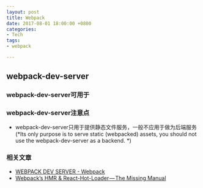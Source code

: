 ```yaml
---
layout: post
title: Webpack
date: 2017-08-01 18:00:00 +0800
categories:
- Tech
tags:
- webpack

---
```



## webpack-dev-server

### webpack-dev-server可用于



### webpack-dev-server注意点

- webpack-dev-server只用于提供静态文件服务，一般不应用于做为后端服务(*Its only purpose is to serve static (webpacked) assets, you should not use the webpack-dev-server as a backend. *)


### 相关文章

- [WEBPACK DEV SERVER - Webpack](https://webpack.github.io/docs/webpack-dev-server.html)
- [Webpack’s HMR & React-Hot-Loader — The Missing Manual](https://medium.com/@rajaraodv/webpacks-hmr-react-hot-loader-the-missing-manual-232336dc0d96)